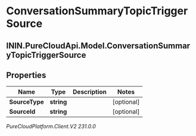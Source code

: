 # ConversationSummaryTopicTriggerSource

## ININ.PureCloudApi.Model.ConversationSummaryTopicTriggerSource

## Properties

|Name | Type | Description | Notes|
|------------ | ------------- | ------------- | -------------|
| **SourceType** | **string** |  | [optional] |
| **SourceId** | **string** |  | [optional] |



_PureCloudPlatform.Client.V2 231.0.0_
